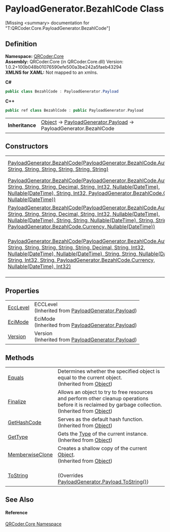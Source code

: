 # PayloadGenerator.BezahlCode Class


\[Missing &lt;summary&gt; documentation for "T:QRCoder.Core.PayloadGenerator.BezahlCode"\]



## Definition
**Namespace:** <a href="N_QRCoder_Core.md">QRCoder.Core</a>  
**Assembly:** QRCoder.Core (in QRCoder.Core.dll) Version: 1.0.2+100b048b01076590efe500a3be242a5faeb43294  
**XMLNS for XAML:** Not mapped to an xmlns.

**C#**
``` C#
public class BezahlCode : PayloadGenerator.Payload
```
**C++**
``` C++
public ref class BezahlCode : public PayloadGenerator.Payload
```

<table><tr><td><strong>Inheritance</strong></td><td><a href="https://learn.microsoft.com/dotnet/api/system.object" target="_blank" rel="noopener noreferrer">Object</a>  →  <a href="T_QRCoder_Core_PayloadGenerator_Payload.md">PayloadGenerator.Payload</a>  →  PayloadGenerator.BezahlCode</td></tr>
</table>



## Constructors
<table>
<tr>
<td><a href="M_QRCoder_Core_PayloadGenerator_BezahlCode__ctor_3.md">PayloadGenerator.BezahlCode(PayloadGenerator.BezahlCode.AuthorityType, String, String, String, String, String, String)</a></td>
<td>Constructor for contact data</td></tr>
<tr>
<td><a href="M_QRCoder_Core_PayloadGenerator_BezahlCode__ctor.md">PayloadGenerator.BezahlCode(PayloadGenerator.BezahlCode.AuthorityType, String, String, String, Decimal, String, Int32, Nullable(DateTime), Nullable(DateTime), String, Int32, PayloadGenerator.BezahlCode.Currency, Nullable(DateTime))</a></td>
<td>Constructor for non-SEPA payments</td></tr>
<tr>
<td><a href="M_QRCoder_Core_PayloadGenerator_BezahlCode__ctor_1.md">PayloadGenerator.BezahlCode(PayloadGenerator.BezahlCode.AuthorityType, String, String, String, Decimal, String, Int32, Nullable(DateTime), Nullable(DateTime), String, String, Nullable(DateTime), String, String, PayloadGenerator.BezahlCode.Currency, Nullable(DateTime))</a></td>
<td>Constructor for SEPA payments</td></tr>
<tr>
<td><a href="M_QRCoder_Core_PayloadGenerator_BezahlCode__ctor_2.md">PayloadGenerator.BezahlCode(PayloadGenerator.BezahlCode.AuthorityType, String, String, String, String, String, Decimal, String, Int32, Nullable(DateTime), Nullable(DateTime), String, String, Nullable(DateTime), String, Int32, String, PayloadGenerator.BezahlCode.Currency, Nullable(DateTime), Int32)</a></td>
<td>Generic constructor. Please use specific (non-SEPA or SEPA) constructor</td></tr>
</table>

## Properties
<table>
<tr>
<td><a href="P_QRCoder_Core_PayloadGenerator_Payload_EccLevel.md">EccLevel</a></td>
<td>ECCLevel<br />(Inherited from <a href="T_QRCoder_Core_PayloadGenerator_Payload.md">PayloadGenerator.Payload</a>)</td></tr>
<tr>
<td><a href="P_QRCoder_Core_PayloadGenerator_Payload_EciMode.md">EciMode</a></td>
<td>EciMode<br />(Inherited from <a href="T_QRCoder_Core_PayloadGenerator_Payload.md">PayloadGenerator.Payload</a>)</td></tr>
<tr>
<td><a href="P_QRCoder_Core_PayloadGenerator_Payload_Version.md">Version</a></td>
<td>Version<br />(Inherited from <a href="T_QRCoder_Core_PayloadGenerator_Payload.md">PayloadGenerator.Payload</a>)</td></tr>
</table>

## Methods
<table>
<tr>
<td><a href="https://learn.microsoft.com/dotnet/api/system.object.equals#system-object-equals(system-object)" target="_blank" rel="noopener noreferrer">Equals</a></td>
<td>Determines whether the specified object is equal to the current object.<br />(Inherited from <a href="https://learn.microsoft.com/dotnet/api/system.object" target="_blank" rel="noopener noreferrer">Object</a>)</td></tr>
<tr>
<td><a href="https://learn.microsoft.com/dotnet/api/system.object.finalize" target="_blank" rel="noopener noreferrer">Finalize</a></td>
<td>Allows an object to try to free resources and perform other cleanup operations before it is reclaimed by garbage collection.<br />(Inherited from <a href="https://learn.microsoft.com/dotnet/api/system.object" target="_blank" rel="noopener noreferrer">Object</a>)</td></tr>
<tr>
<td><a href="https://learn.microsoft.com/dotnet/api/system.object.gethashcode" target="_blank" rel="noopener noreferrer">GetHashCode</a></td>
<td>Serves as the default hash function.<br />(Inherited from <a href="https://learn.microsoft.com/dotnet/api/system.object" target="_blank" rel="noopener noreferrer">Object</a>)</td></tr>
<tr>
<td><a href="https://learn.microsoft.com/dotnet/api/system.object.gettype" target="_blank" rel="noopener noreferrer">GetType</a></td>
<td>Gets the <a href="https://learn.microsoft.com/dotnet/api/system.type" target="_blank" rel="noopener noreferrer">Type</a> of the current instance.<br />(Inherited from <a href="https://learn.microsoft.com/dotnet/api/system.object" target="_blank" rel="noopener noreferrer">Object</a>)</td></tr>
<tr>
<td><a href="https://learn.microsoft.com/dotnet/api/system.object.memberwiseclone" target="_blank" rel="noopener noreferrer">MemberwiseClone</a></td>
<td>Creates a shallow copy of the current <a href="https://learn.microsoft.com/dotnet/api/system.object" target="_blank" rel="noopener noreferrer">Object</a>.<br />(Inherited from <a href="https://learn.microsoft.com/dotnet/api/system.object" target="_blank" rel="noopener noreferrer">Object</a>)</td></tr>
<tr>
<td><a href="M_QRCoder_Core_PayloadGenerator_BezahlCode_ToString.md">ToString</a></td>
<td><br />(Overrides <a href="M_QRCoder_Core_PayloadGenerator_Payload_ToString.md">PayloadGenerator.Payload.ToString()</a>)</td></tr>
</table>

## See Also


#### Reference
<a href="N_QRCoder_Core.md">QRCoder.Core Namespace</a>  
